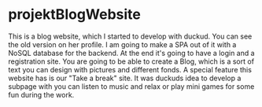 # projektBlogWebsite

This is a blog website, which I started to develop with duckud. You can see the old version on her profile. I am going to make a SPA out of it with a NoSQL database for the backend. At the end it's going to have a login and a registration site. You are going to be able to create a Blog, which is a sort of text you can design with pictures and different fonds. A special feature this website has is our "Take a break" site. It was duckuds idea to develop a subpage with you can listen to music and relax or play mini games for some fun during the work.
